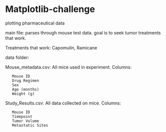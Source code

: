# Matplotlib-challenge
plotting pharmaceutical data

 main file: parses through mouse test data. goal is to seek tumor treatments that work.
 
 Treatments that work: Capomulin, Ramicane
   
 data folder:
   
   Mouse_metadata.csv: All mice used in experiment. Columns:
   
       Mouse ID
       Drug Regimen
       Sex
       Age (months)
       Weight (g)
       
   Study_Results.csv: All data collected on mice. Columns:
   
       Mouse ID
       Timepoint
       Tumor Volume
       Metastatic Sites
